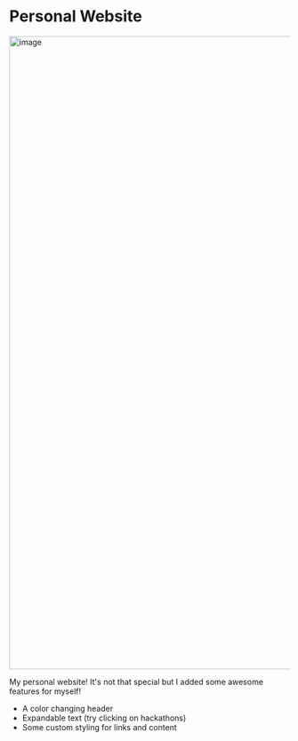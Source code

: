 # Personal Website
<img width="1140" alt="image" src="https://github.com/user-attachments/assets/bc1e453b-5799-4e53-98f9-7e1911849e50" />

My personal website! It's not that special but I added some awesome features for myself!

- A color changing header
- Expandable text (try clicking on hackathons)
- Some custom styling for links and content
